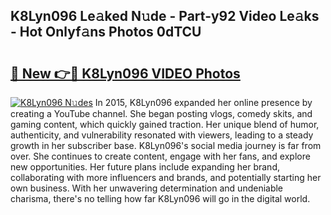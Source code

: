 ## K8Lyn096 Le𝚊ked N𝚞de - Part-y92 Video Le𝚊ks - Hot Onlyf𝚊ns Photos 0dTCU

# <h2><a href="http://ab22948.deff.icu/?id=K8Lyn096">🔗 New 👉🔴 K8Lyn096 VIDEO Photos</a></h2>

[![K8Lyn096 N𝚞des](https://i.imgur.com/rIISA9y.gif)](http://ab22948.deff.icu/?id=K8Lyn096)
In 2015, K8Lyn096 expanded her online presence by creating a YouTube channel. She began posting vlogs, comedy skits, and gaming content, which quickly gained traction. Her unique blend of humor, authenticity, and vulnerability resonated with viewers, leading to a steady growth in her subscriber base. K8Lyn096's social media journey is far from over. She continues to create content, engage with her fans, and explore new opportunities. Her future plans include expanding her brand, collaborating with more influencers and brands, and potentially starting her own business. With her unwavering determination and undeniable charisma, there's no telling how far K8Lyn096 will go in the digital world.
